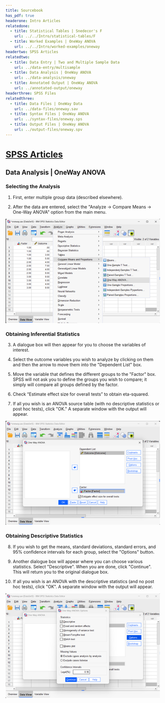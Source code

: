 ```yaml
---
title: Sourcebook
has_pdf: true
headerone: Intro Articles
relatedone:
  - title: Statistical Tables | Snedecor's F
    url: ../../Intro/statistical-tables/F
  - title: Worked Examples | OneWay ANOVA
    url: ../../Intro/worked-examples/oneway
headertwo: SPSS Articles
relatedtwo:
  - title: Data Entry | Two and Multiple Sample Data
    url: ../data-entry/multisample
  - title: Data Analysis | OneWay ANOVA
    url: ../data-analysis/oneway
  - title: Annotated Output | OneWay ANOVA
    url: ../annotated-output/oneway
headerthree: SPSS Files
relatedthree:
  - title: Data Files | OneWay Data
    url: ../data-files/oneway.sav
  - title: Syntax Files | OneWay ANOVA
    url: ../syntax-files/oneway.sps
  - title: Output Files | OneWay ANOVA
    url: ../output-files/oneway.spv
---
```


# [SPSS Articles](../index.md)

## Data Analysis | OneWay ANOVA

### Selecting the Analysis

1. First, enter multiple group data (described elsewhere).

2. After the data are entered, select the "Analyze → Compare Means → One-Way ANOVA" option from the main menu. 

<p align="center"><kbd><img src="oneway1.png"></kbd></p>

### Obtaining Inferential Statistics

3. A dialogue box will then appear for you to choose the variables of interest. 

4. Select the outcome variables you wish to analyze by clicking on them and then the arrow to move them into the "Dependent List" box. 

5. Move the variable that defines the different groups to the "Factor" box. SPSS will not ask you  to define the groups you wish to compare; it simply will compare all groups defined by the factor. 

6. Check “Estimate effect size for overall tests” to obtain eta-squared.

7. If all you wish is an ANOVA source table (with no descriptive statistics or post hoc tests), click "OK." A separate window with the output will appear.

<p align="center"><kbd><img src="oneway2.png"></kbd></p>

### Obtaining Descriptive Statistics

 8. If you wish to get the means, standard deviations, standard errors, and 95% confidence  intervals for each group, select the "Options" button.

 9. Another dialogue box will appear where you can choose various statistics. Select "Descriptive". When you are done, click "Continue". This will return you to the original dialogue box.

 10. If all you wish is an ANOVA with the descriptive statistics (and no post hoc tests), click "OK". A separate window with the output will appear.

<p align="center"><kbd><img src="oneway3.png"></kbd></p>
